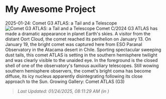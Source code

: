 # My Awesome Project

<!-- APOD Start -->
2025-01-24: Comet G3 ATLAS: a Tail and a Telescope
![Comet G3 ATLAS: a Tail and a Telescope](https://apod.nasa.gov/apod/image/2501/C2024G3_ATLAS_ESO_Beletsky.jpg)
Comet C/2024 G3 ATLAS has made a dramatic appearance in planet Earth's skies. A visitor from the distant Oort Cloud, the comet reached its perihelion on January 13. On January 19, the bright comet was captured here from ESO Paranal Observatory in the Atacama desert in Chile. Sporting spectacular sweeping dust tails, this comet ATLAS is setting in the southern hemisphere twilight and was clearly visible to the unaided eye. In the foreground is the closed shell of one of the observatory's famous auxiliary telescopes. Still wowing southern hemisphere observers, the comet's bright coma has become diffuse, its icy nucleus apparently disintegrating following its close approach to the Sun.   Growing Gallery: Comet ATLAS (G3)
> _Last Updated: 01/24/2025, 08:11:29 AM (in )_
<!-- APOD End -->

